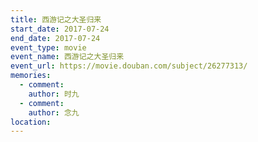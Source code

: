 ```yaml
---
title: 西游记之大圣归来
start_date: 2017-07-24
end_date: 2017-07-24
event_type: movie
event_name: 西游记之大圣归来
event_url: https://movie.douban.com/subject/26277313/
memories:
  - comment: 
    author: 时九
  - comment: 
    author: 念九  
location: 
---
```

